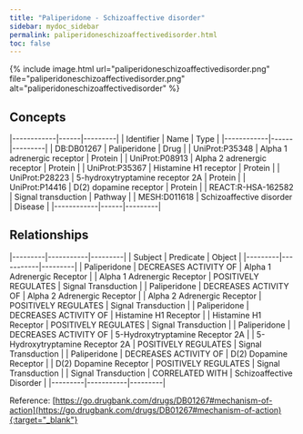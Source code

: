 ```yaml
---
title: "Paliperidone - Schizoaffective disorder"
sidebar: mydoc_sidebar
permalink: paliperidoneschizoaffectivedisorder.html
toc: false 
---
```


{% include image.html url="paliperidoneschizoaffectivedisorder.png" file="paliperidoneschizoaffectivedisorder.png" alt="paliperidoneschizoaffectivedisorder" %}

## Concepts

|------------|------|---------|
| Identifier | Name | Type    |
|------------|------|---------|
| DB:DB01267 | Paliperidone | Drug |
| UniProt:P35348 | Alpha 1 adrenergic receptor | Protein |
| UniProt:P08913 | Alpha 2 adrenergic receptor | Protein |
| UniProt:P35367 | Histamine H1 receptor | Protein |
| UniProt:P28223 | 5-hydroxytryptamine receptor 2A | Protein |
| UniProt:P14416 | D(2) dopamine receptor | Protein |
| REACT:R-HSA-162582 | Signal transduction | Pathway |
| MESH:D011618 | Schizoaffective disorder | Disease |
|------------|------|---------|

## Relationships

|---------|-----------|---------|
| Subject | Predicate | Object  |
|---------|-----------|---------|
| Paliperidone | DECREASES ACTIVITY OF | Alpha 1 Adrenergic Receptor |
| Alpha 1 Adrenergic Receptor | POSITIVELY REGULATES | Signal Transduction |
| Paliperidone | DECREASES ACTIVITY OF | Alpha 2 Adrenergic Receptor |
| Alpha 2 Adrenergic Receptor | POSITIVELY REGULATES | Signal Transduction |
| Paliperidone | DECREASES ACTIVITY OF | Histamine H1 Receptor |
| Histamine H1 Receptor | POSITIVELY REGULATES | Signal Transduction |
| Paliperidone | DECREASES ACTIVITY OF | 5-Hydroxytryptamine Receptor 2A |
| 5-Hydroxytryptamine Receptor 2A | POSITIVELY REGULATES | Signal Transduction |
| Paliperidone | DECREASES ACTIVITY OF | D(2) Dopamine Receptor |
| D(2) Dopamine Receptor | POSITIVELY REGULATES | Signal Transduction |
| Signal Transduction | CORRELATED WITH | Schizoaffective Disorder |
|---------|-----------|---------|

Reference: [https://go.drugbank.com/drugs/DB01267#mechanism-of-action](https://go.drugbank.com/drugs/DB01267#mechanism-of-action){:target="_blank"}